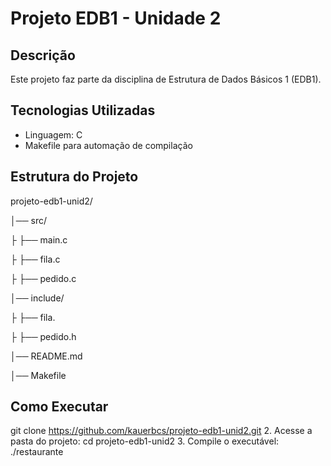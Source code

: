 # Projeto EDB1 - Unidade 2

## Descrição
Este projeto faz parte da disciplina de Estrutura de Dados Básicos 1 (EDB1).

## Tecnologias Utilizadas
- Linguagem: C
- Makefile para automação de compilação

## Estrutura do Projeto
projeto-edb1-unid2/

│── src/

├   ├── main.c

├   ├── fila.c

├   ├── pedido.c

│── include/

├   ├── fila.

├   ├── pedido.h

│── README.md

│── Makefile


## Como Executar
   git clone https://github.com/kauerbcs/projeto-edb1-unid2.git
2. Acesse a pasta do projeto:
  cd projeto-edb1-unid2
3. Compile o executável:
  ./restaurante
